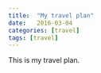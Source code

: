 ```yaml
---
title:  "My travel plan"
date:   2016-03-04 
categories: [travel]
tags: [travel]
---
```

This is my travel plan.
